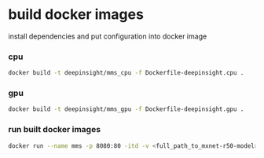 # build docker images
install dependencies and put configuration into docker image

### cpu
```bash
docker build -t deepinsight/mms_cpu -f Dockerfile-deepinsight.cpu .
```

### gpu
```bash
docker build -t deepinsight/mms_gpu -f Dockerfile-deepinsight.gpu .
```

### run built docker images
```bash
docker run --name mms -p 8080:80 -itd -v <full_path_to_mxnet-r50-model>:/models deepinsight/mms_cpu mxnet-model-server start --mms-config /models/mms_app_{cpu,gpu}.conf
```

